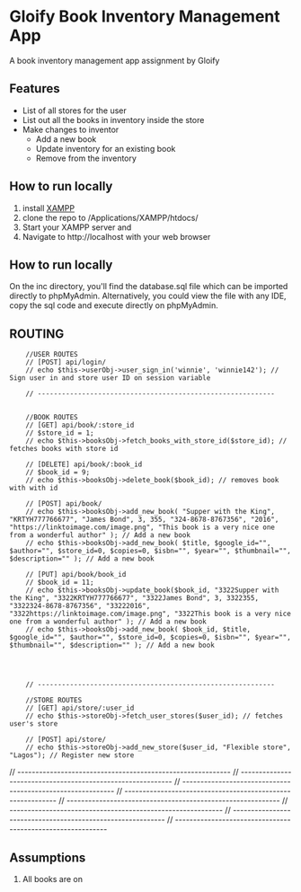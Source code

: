 # Gloify Book Inventory Management App

A book inventory management app assignment by Gloify

## Features

- List of all stores for the user
- List out all the books in inventory inside the store
- Make changes to inventor
  - Add a new book
  - Update inventory for an existing book
  - Remove from the inventory

## How to run locally

1. install [XAMPP](https://www.apachefriends.org/download.html)
2. clone the repo to /Applications/XAMPP/htdocs/
3. Start your XAMPP server and
4. Navigate to http://localhost with your web browser

## How to run locally

On the inc directory, you'll find the database.sql file which can be imported directly to phpMyAdmin.
Alternatively, you could view the file with any IDE, copy the sql code and execute directly on phpMyAdmin.

## ROUTING

        //USER ROUTES
        // [POST] api/login/
        // echo $this->userObj->user_sign_in('winnie', 'winnie142'); // Sign user in and store user ID on session variable

        // -----------------------------------------------------------


        //BOOK ROUTES
        // [GET] api/book/:store_id
        // $store_id = 1;
        // echo $this->booksObj->fetch_books_with_store_id($store_id); // fetches books with store id

        // [DELETE] api/book/:book_id
        // $book_id = 9;
        // echo $this->booksObj->delete_book($book_id); // removes book with with id

        // [POST] api/book/
        // echo $this->booksObj->add_new_book( "Supper with the King", "KRTYH777766677", "James Bond", 3, 355, "324-8678-8767356", "2016", "https://linktoimage.com/image.png", "This book is a very nice one from a wonderful author" ); // Add a new book
        // echo $this->booksObj->add_new_book( $title, $google_id="", $author="", $store_id=0, $copies=0, $isbn="", $year="", $thumbnail="", $description="" ); // Add a new book

        // [PUT] api/book/book_id
        // $book_id = 11;
        // echo $this->booksObj->update_book($book_id, "3322Supper with the King", "3322KRTYH777766677", "3322James Bond", 3, 3322355, "3322324-8678-8767356", "33222016", "3322https://linktoimage.com/image.png", "3322This book is a very nice one from a wonderful author" ); // Add a new book
        // echo $this->booksObj->add_new_book( $book_id, $title, $google_id="", $author="", $store_id=0, $copies=0, $isbn="", $year="", $thumbnail="", $description="" ); // Add a new book




        // -----------------------------------------------------------

        //STORE ROUTES
        // [GET] api/store/:user_id
        // echo $this->storeObj->fetch_user_stores($user_id); // fetches user's store

        // [POST] api/store/
        // echo $this->storeObj->add_new_store($user_id, "Flexible store", "Lagos"); // Register new store

// -----------------------------------------------------------
// -----------------------------------------------------------
// -----------------------------------------------------------
// -----------------------------------------------------------
// -----------------------------------------------------------
// -----------------------------------------------------------
// -----------------------------------------------------------
// -----------------------------------------------------------

## Assumptions

1.  All books are on
